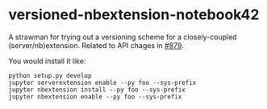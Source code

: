# versioned-nbextension-notebook42

A strawman for trying out a versioning scheme for a closely-coupled
(server/nb)extension. Related to API chages in [#879](https://github.com/jupyter/notebook/pull/879).


You would install it like:

```shell
python setup.py develop
jupyter serverextension enable --py foo --sys-prefix
jupyter nbextension install --py foo --sys-prefix
jupyter nbextension enable --py foo --sys-prefix
```
